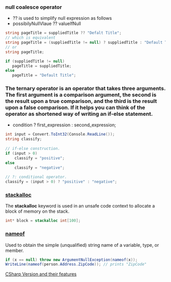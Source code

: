 ### null coalesce operator
*  ?? is used to simplify null expression as follows
 * possibilyNullVlaue ?? valueIfNull
 ```csharp
 string pageTitle = suppliedTitle ?? "Defalt Title";
 // which is equivalent
 string pageTitle = (suppliedTitle != null) ? suppliedTitle : "Default Title";
 // or
 string pageTitle;

 if (suppliedTitle != null)
    pageTitle = suppliedTitle;
 else
    pageTitle = "Default Title";

 ```

### The __ternary operator__ is an __operator__ that takes three arguments. The first argument is a comparison argument, the second is the result upon a true comparison, and the third is the result upon a false comparison. If it helps you can think of the operator as shortened way of writing an if-else statement.
* condition ? first_expression : second_expression; 

```csharp
int input = Convert.ToInt32(Console.ReadLine());  
string classify;  
  
// if-else construction.  
if (input > 0)  
    classify = "positive";  
else  
    classify = "negative";  
  
// ?: conditional operator.  
classify = (input > 0) ? "positive" : "negative";  
```

### [stackalloc](https://docs.microsoft.com/en-us/dotnet/csharp/language-reference/keywords/stackalloc)
The __stackalloc__ keyword is used in an unsafe code context to allocate a block of memory on the stack.
```csharp
int* block = stackalloc int[100];
```

### [nameof](https://docs.microsoft.com/en-us/dotnet/csharp/language-reference/keywords/nameof)
Used to obtain the simple (unqualified) string name of a variable, type, or member.
```csharp
if (x == null) throw new ArgumentNullException(nameof(x));  
WriteLine(nameof(person.Address.ZipCode)); // prints "ZipCode"  
```

[CSharp Version and their features](https://stackoverflow.com/questions/247621/what-are-the-correct-version-numbers-for-c/247623#247623)
 